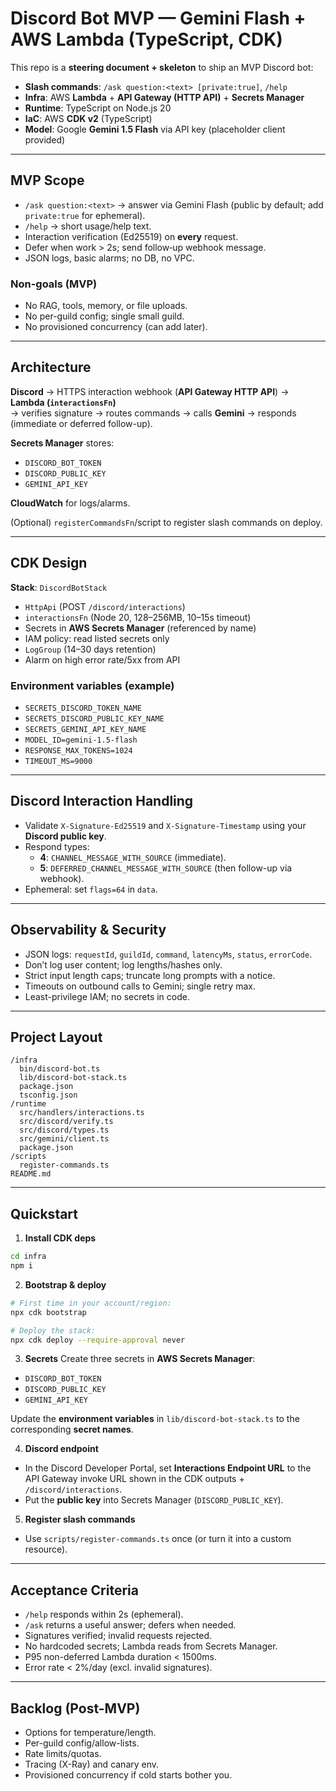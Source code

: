
# Discord Bot MVP — Gemini Flash + AWS Lambda (TypeScript, CDK)

This repo is a **steering document + skeleton** to ship an MVP Discord bot:
- **Slash commands**: `/ask question:<text> [private:true]`, `/help`
- **Infra**: AWS **Lambda** + **API Gateway (HTTP API)** + **Secrets Manager**
- **Runtime**: TypeScript on Node.js 20
- **IaC**: AWS **CDK v2** (TypeScript)
- **Model**: Google **Gemini 1.5 Flash** via API key (placeholder client provided)

---

## MVP Scope

- `/ask question:<text>` → answer via Gemini Flash (public by default; add `private:true` for ephemeral).
- `/help` → short usage/help text.
- Interaction verification (Ed25519) on **every** request.
- Defer when work > 2s; send follow‑up webhook message.
- JSON logs, basic alarms; no DB, no VPC.

### Non-goals (MVP)
- No RAG, tools, memory, or file uploads.
- No per-guild config; single small guild.
- No provisioned concurrency (can add later).

---

## Architecture

**Discord** → HTTPS interaction webhook (**API Gateway HTTP API**) → **Lambda (`interactionsFn`)**  
→ verifies signature → routes commands → calls **Gemini** → responds (immediate or deferred follow-up).

**Secrets Manager** stores:
- `DISCORD_BOT_TOKEN`
- `DISCORD_PUBLIC_KEY`
- `GEMINI_API_KEY`

**CloudWatch** for logs/alarms.

(Optional) `registerCommandsFn`/script to register slash commands on deploy.

---

## CDK Design

**Stack**: `DiscordBotStack`
- `HttpApi` (POST `/discord/interactions`)
- `interactionsFn` (Node 20, 128–256MB, 10–15s timeout)
- Secrets in **AWS Secrets Manager** (referenced by name)
- IAM policy: read listed secrets only
- `LogGroup` (14–30 days retention)
- Alarm on high error rate/5xx from API

### Environment variables (example)
- `SECRETS_DISCORD_TOKEN_NAME`
- `SECRETS_DISCORD_PUBLIC_KEY_NAME`
- `SECRETS_GEMINI_API_KEY_NAME`
- `MODEL_ID=gemini-1.5-flash`
- `RESPONSE_MAX_TOKENS=1024`
- `TIMEOUT_MS=9000`

---

## Discord Interaction Handling

- Validate `X-Signature-Ed25519` and `X-Signature-Timestamp` using your **Discord public key**.
- Respond types:
  - **4**: `CHANNEL_MESSAGE_WITH_SOURCE` (immediate).
  - **5**: `DEFERRED_CHANNEL_MESSAGE_WITH_SOURCE` (then follow-up via webhook).
- Ephemeral: set `flags=64` in `data`.

---

## Observability & Security

- JSON logs: `requestId`, `guildId`, `command`, `latencyMs`, `status`, `errorCode`.
- Don’t log user content; log lengths/hashes only.
- Strict input length caps; truncate long prompts with a notice.
- Timeouts on outbound calls to Gemini; single retry max.
- Least-privilege IAM; no secrets in code.

---

## Project Layout

```
/infra
  bin/discord-bot.ts
  lib/discord-bot-stack.ts
  package.json
  tsconfig.json
/runtime
  src/handlers/interactions.ts
  src/discord/verify.ts
  src/discord/types.ts
  src/gemini/client.ts
  package.json
/scripts
  register-commands.ts
README.md
```

---

## Quickstart

1) **Install CDK deps**
```bash
cd infra
npm i
```

2) **Bootstrap & deploy**
```bash
# First time in your account/region:
npx cdk bootstrap

# Deploy the stack:
npx cdk deploy --require-approval never
```

3) **Secrets**
Create three secrets in **AWS Secrets Manager**:
- `DISCORD_BOT_TOKEN`
- `DISCORD_PUBLIC_KEY`
- `GEMINI_API_KEY`

Update the **environment variables** in `lib/discord-bot-stack.ts` to the corresponding **secret names**.

4) **Discord endpoint**
- In the Discord Developer Portal, set **Interactions Endpoint URL** to the API Gateway invoke URL shown in the CDK outputs + `/discord/interactions`.
- Put the **public key** into Secrets Manager (`DISCORD_PUBLIC_KEY`).

5) **Register slash commands**
- Use `scripts/register-commands.ts` once (or turn it into a custom resource).

---

## Acceptance Criteria

- `/help` responds within 2s (ephemeral).
- `/ask` returns a useful answer; defers when needed.
- Signatures verified; invalid requests rejected.
- No hardcoded secrets; Lambda reads from Secrets Manager.
- P95 non-deferred Lambda duration < 1500ms.
- Error rate < 2%/day (excl. invalid signatures).

---

## Backlog (Post-MVP)

- Options for temperature/length.
- Per-guild config/allow-lists.
- Rate limits/quotas.
- Tracing (X-Ray) and canary env.
- Provisioned concurrency if cold starts bother you.
